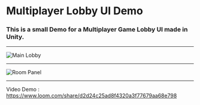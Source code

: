 # Multiplayer Lobby UI Demo
### This is a small Demo for a Multiplayer Game Lobby UI made in Unity.
______________________________________________________________________________________________________________________
![Main Lobby](https://user-images.githubusercontent.com/90476376/233324341-ac90cf83-a7d1-4be1-8a50-9ee538d6b685.jpeg)
______________________________________________________________________________________________________________________
![Room Panel](https://user-images.githubusercontent.com/90476376/233324365-d727fb64-252f-4c64-9d87-3114c6528f3f.jpeg)
______________________________________________________________________________________________________________________

Video Demo : 
https://www.loom.com/share/d2d24c25ad8f4320a3f77679aa68e798
